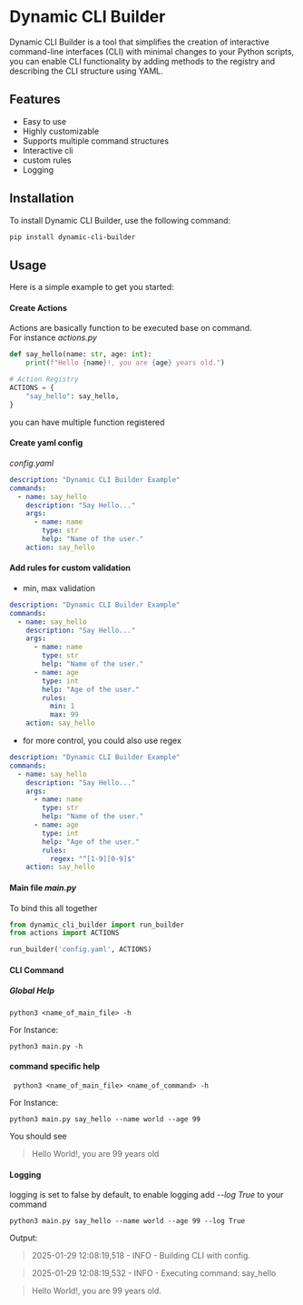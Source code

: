 # Dynamic CLI Builder

Dynamic CLI Builder is a tool that simplifies the creation of interactive command-line interfaces (CLI) with minimal changes to your Python scripts, you can enable CLI functionality by adding methods to the registry and describing the CLI structure using YAML.

## Features

- Easy to use
- Highly customizable
- Supports multiple command structures
- Interactive cli
- custom rules
- Logging

## Installation

To install Dynamic CLI Builder, use the following command:

```bash
pip install dynamic-cli-builder
```

## Usage

Here is a simple example to get you started:

#### Create Actions

Actions are basically function to be executed base on command. <br> For instance _actions.py_

```python
def say_hello(name: str, age: int):
    print(f"Hello {name}!, you are {age} years old.")

# Action Registry
ACTIONS = {
    "say_hello": say_hello,
}
```

you can have multiple function registered

#### Create yaml config

_config.yaml_

```yaml
description: "Dynamic CLI Builder Example"
commands:
  - name: say_hello
    description: "Say Hello..."
    args:
      - name: name
        type: str
        help: "Name of the user."
    action: say_hello
```

#### Add rules for custom validation

- min, max validation

```yaml
description: "Dynamic CLI Builder Example"
commands:
  - name: say_hello
    description: "Say Hello..."
    args:
      - name: name
        type: str
        help: "Name of the user."
      - name: age
        type: int
        help: "Age of the user."
        rules:
          min: 1
          max: 99
    action: say_hello
```

- for more control, you could also use regex

```yaml
description: "Dynamic CLI Builder Example"
commands:
  - name: say_hello
    description: "Say Hello..."
    args:
      - name: name
        type: str
        help: "Name of the user."
      - name: age
        type: int
        help: "Age of the user."
        rules:
          regex: "^[1-9][0-9]$"
    action: say_hello
```

#### Main file _main.py_

To bind this all together

```python
from dynamic_cli_builder import run_builder
from actions import ACTIONS

run_builder('config.yaml', ACTIONS)
```

#### CLI Command

##### Global Help

```
python3 <name_of_main_file> -h
```

For Instance:

```
python3 main.py -h
```

#### command specific help

```
 python3 <name_of_main_file> <name_of_command> -h
```

For Instance:

```
python3 main.py say_hello --name world --age 99
```

You should see

> Hello World!, you are 99 years old

#### Logging

logging is set to false by default, to enable logging add _--log True_ to your command

```
python3 main.py say_hello --name world --age 99 --log True
```

Output:

> 2025-01-29 12:08:19,518 - INFO - Building CLI with config.

> 2025-01-29 12:08:19,532 - INFO - Executing command: say_hello

> Hello World!, you are 99 years old.
